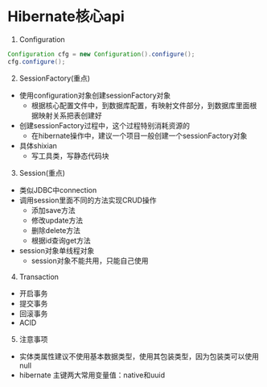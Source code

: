 # Hibernate核心api
1. Configuration

```java
Configuration cfg = new Configuration().configure();
cfg.configure();
```

2. SessionFactory(重点)
- 使用configuration对象创建sessionFactory对象
  - 根据核心配置文件中，到数据库配置，有映射文件部分，到数据库里面根据映射关系把表创建好
- 创建sessionFactory过程中，这个过程特别消耗资源的
  - 在hibernate操作中，建议一个项目一般创建一个sessionFactory对象
- 具体shixian
  - 写工具类，写静态代码块

3. Session(重点) 
- 类似JDBC中connection
- 调用session里面不同的方法实现CRUD操作
  - 添加save方法
  - 修改update方法
  - 删除delete方法
  - 根据id查询get方法
- session对象单线程对象
  - session对象不能共用，只能自己使用

4. Transaction
- 开启事务
- 提交事务
- 回滚事务
- ACID

5. 注意事项
- 实体类属性建议不使用基本数据类型，使用其包装类型，因为包装类可以使用null
- hibernate 主键两大常用变量值：native和uuid